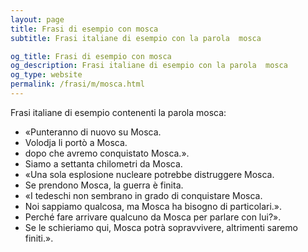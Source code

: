 ```yaml
---
layout: page
title: Frasi di esempio con mosca 
subtitle: Frasi italiane di esempio con la parola  mosca

og_title: Frasi di esempio con mosca 
og_description: Frasi italiane di esempio con la parola  mosca
og_type: website
permalink: /frasi/m/mosca.html
---
```


Frasi italiane di esempio contenenti la parola mosca:


- «Punteranno di nuovo su Mosca.
- Volodja li portò a Mosca.
- dopo che avremo conquistato Mosca.».
- Siamo a settanta chilometri da Mosca.
- «Una sola esplosione nucleare potrebbe distruggere Mosca.
- Se prendono Mosca, la guerra è finita.
- «I tedeschi non sembrano in grado di conquistare Mosca.
- Noi sappiamo qualcosa, ma Mosca ha bisogno di particolari.».
- Perché fare arrivare qualcuno da Mosca per parlare con lui?».
- Se le schieriamo qui, Mosca potrà sopravvivere, altrimenti saremo finiti.».
